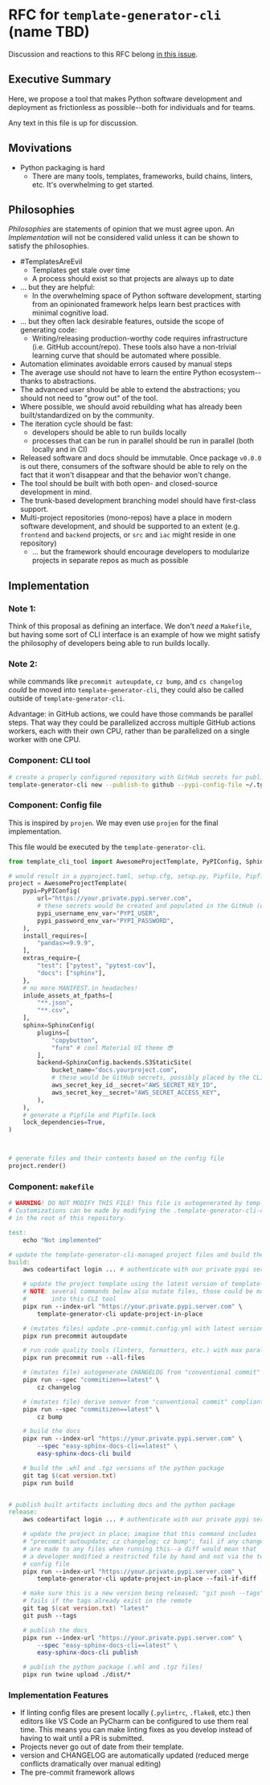 # RFC for `template-generator-cli` (name TBD)

Discussion and reactions to this RFC belong [in this issue](https://github.com/phitoduck/project-generator-cli-poc/issues/1).

## Executive Summary

Here, we propose a tool that makes Python software development and deployment as frictionless as possible--both for individuals and for teams.

Any text in this file is up for discussion.

## Movivations

- Python packaging is hard
  - There are many tools, templates, frameworks, build chains, linters, etc. It's overwhelming to get started.

## Philosophies

*Philosophies* are statements of opinion that we must agree upon. An *Implementation* will not be considered
valid unless it can be shown to satisfy the philosophies.

- #TemplatesAreEvil 
    - Templates get stale over time
    - A process should exist so that projects are always up to date
- ... but they are helpful:
    - In the overwhelming space of Python software development, starting from an opinionated framework helps learn best practices with minimal cognitive load.
- ... but they often lack desirable features, outside the scope of generating code:
    - Writing/releasing production-worthy code requires infrastructure (i.e. GitHub account/repo). These
    tools also have a non-trivial learning curve that should be automated where possible.
- Automation eliminates avoidable errors caused by manual steps
- The average use should not have to learn the entire Python ecosystem--thanks to abstractions.
- The advanced user should be able to extend the abstractions; you should not need to "grow out" of the tool.
- Where possible, we should avoid rebuilding what has already been built/standardized on by the community.
- The iteration cycle should be fast:
    - developers should be able to run builds locally
    - processes that can be run in parallel should be run in parallel (both locally and in CI)
- Released software and docs should be immutable. Once package `v0.0.0` is out there,
  consumers of the software should be able to rely on the fact that it won't disappear and that the behavior
  won't change.
- The tool should be built with both open- and closed-source development in mind.
- The trunk-based development branching model should have first-class support.
- Multi-project repositories (mono-repos) have a place in modern software development, and should be supported to an extent (e.g. `frontend` and `backend` projects, or `src` and `iac` might reside in one repository)
    - ... but the framework should encourage developers to modularize projects in separate repos as much as possible

## Implementation

### Note 1:

Think of this proposal as defining an interface. We don't *need* a `Makefile`, but having
some sort of CLI interface is an example of how we might satisfy the philosophy of 
developers being able to run builds locally.

### Note 2:

while commands like `precommit autoupdate`, `cz bump`, and `cs changelog` *could* be moved
into `template-generator-cli`, they could also be called outside of `template-generator-cli`. 

Advantage: in GitHub actions,
we could have those commands be parallel steps. That way they could be parallelized accross multiple
GitHub actions workers, each with their own CPU, rather than be parallelized on a single worker
with one CPU. 

### Component: CLI tool

```bash
# create a properly configured repository with GitHub secrets for publishing to PyPI
template-generator-cli new --publish-to github --pypi-config-file ~/.tg/credentials
```

### Component: Config file

This is inspired by `projen`. We may even use `projen` for the final implementation.

This file would be executed by the ``template-generator-cli``.

```python
from template_cli_tool import AwesomeProjectTemplate, PyPIConfig, SphinxConfig

# would result in a pyproject.toml, setup.cfg, setup.py, Pipfile, Pipfile.lock, makefile, .github/ folder, etc.
project = AwesomeProjectTemplate(
    pypi=PyPIConfig(
        url="https://your.private.pypi.server.com",
        # these secrets would be created and populated in the GitHub (or Bitbucket, etc.) repo
        pypi_username_env_var="PYPI_USER",
        pypi_password_env_var="PYPI_PASSWORD",
    ),
    install_requires=[
        "pandas>=9.9.9",
    ],
    extras_require={
        "test": ["pytest", "pytest-cov"],
        "docs": ["sphinx"],
    },
    # no more MANIFEST.in headaches!
    inlude_assets_at_fpaths=[
        "**.json",
        "**.csv",
    ],
    sphinx=SphinxConfig(
        plugins=[
            "copybutton",
            "furo" # cool Material UI theme 😎
        ],
        backend=SphinxConfig.backends.S3StaticSite(
            bucket_name="docs.yourproject.com",
            # these would be GitHub secrets, possibly placed by the CLI if you give it your aws credentials file
            aws_secret_key_id__secret="AWS_SECRET_KEY_ID",
            aws_secret_key__secret="AWS_SECRET_ACCESS_KEY",
        ),
    ),
    # generate a Pipfile and Pipfile.lock
    lock_dependencies=True,
)



# generate files and their contents based on the config file
project.render()
```

### Component: `makefile`

```makefile
# WARNING! DO NOT MODIFY THIS FILE! This file is autogenerated by template-generator-cli. 
# Customizations can be made by modifying the .template-generator-cli-config.py file 
# in the root of this repository.

test:
    echo "Not implemented"

# update the template-generator-cli-managed project files and build the project for distribution
build:
    aws codeartifact login ... # authenticate with our private pypi server

    # update the project template using the latest version of template-generator-cli
    # NOTE: several commands below also mutate files, those could be moved
    #       into this CLI tool
    pipx run --index-url "https://your.private.pypi.server.com" \
        template-generator-cli update-project-in-place

    # (mutates files) update .pre-commit.config.yml with latest versions of code quality tools
    pipx run precommit autoupdate

    # run code quality tools (linters, formatters, etc.) with max parallelism
    pipx run precommit run --all-files

    # (mutates file) autogenerate CHANGELOG from "conventional commit" compliant commit messages
    pipx run --spec "commitizen==latest" \
        cz changelog

    # (mutates file) derive semver from "conventional commit" compliant commit messages and bump version.txt 
    pipx run --spec "commitizen==latest" \
        cz bump

    # build the docs
    pipx run --index-url "https://your.private.pypi.server.com" \
        --spec "easy-sphinx-docs-cli==latest" \
        easy-sphinx-docs-cli build

    # build the .whl and .tgz versions of the python package
    git tag $(cat version.txt)
    pipx run build


# publish built artifacts including docs and the python package
release:
    aws codeartifact login ... # authenticate with our private pypi server

    # update the project in place; imagine that this command includes
    # "precommit autoupdate; cz changelog; cz bump"; fail if any changes
    # are made to any files when running this--a diff would mean that
    # a developer modified a restricted file by hand and not via the template-generator-cli
    # config file
    pipx run --index-url "https://your.private.pypi.server.com" \
        template-generator-cli update-project-in-place --fail-if-diff

    # make sure this is a new version being released; "git push --tags"
    # fails if the tags already exist in the remote
    git tag $(cat version.txt) "latest"
    git push --tags

    # publish the docs
    pipx run --index-url "https://your.private.pypi.server.com" \
        --spec "easy-sphinx-docs-cli==latest" \
        easy-sphinx-docs-cli publish

    # publish the python package (.whl and .tgz files)
    pipx run twine upload ./dist/*
```


### Implementation Features

- If linting config files are present locally (`.pylintrc`, `.flake8`, etc.) then
  editors like VS Code an PyCharm can be configured to use them real time. This
  means you can make linting fixes as you develop instead of having to wait until
  a PR is submitted.
- Projects never go out of date from their template.
- version and CHANGELOG are automatically updated (reduced merge conflicts dramatically over manual editing)
- The pre-commit framework allows 
